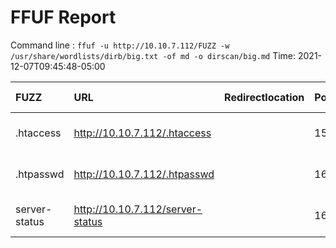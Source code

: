 # FFUF Report

  Command line : `ffuf -u http://10.10.7.112/FUZZ -w /usr/share/wordlists/dirb/big.txt -of md -o dirscan/big.md`
  Time: 2021-12-07T09:45:48-05:00

  | FUZZ | URL | Redirectlocation | Position | Status Code | Content Length | Content Words | Content Lines | Content Type | ResultFile |
  | :- | :-- | :--------------- | :---- | :------- | :---------- | :------------- | :------------ | :--------- | :----------- |
  | .htaccess | http://10.10.7.112/.htaccess |  | 15 | 403 | 276 | 20 | 10 | text/html; charset=iso-8859-1 |  |
  | .htpasswd | http://10.10.7.112/.htpasswd |  | 16 | 403 | 276 | 20 | 10 | text/html; charset=iso-8859-1 |  |
  | server-status | http://10.10.7.112/server-status |  | 16215 | 403 | 276 | 20 | 10 | text/html; charset=iso-8859-1 |  |
  